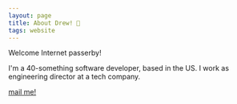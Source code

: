 ```yaml
---
layout: page
title: About Drew! 👋
tags: website
---
```


Welcome Internet passerby!

I'm a 40-something software developer, based in the US.  I work as engineering director at a tech company.

[mail me!](mailto:website@draines.com?subject=I%20read%20your%20bio%21)
